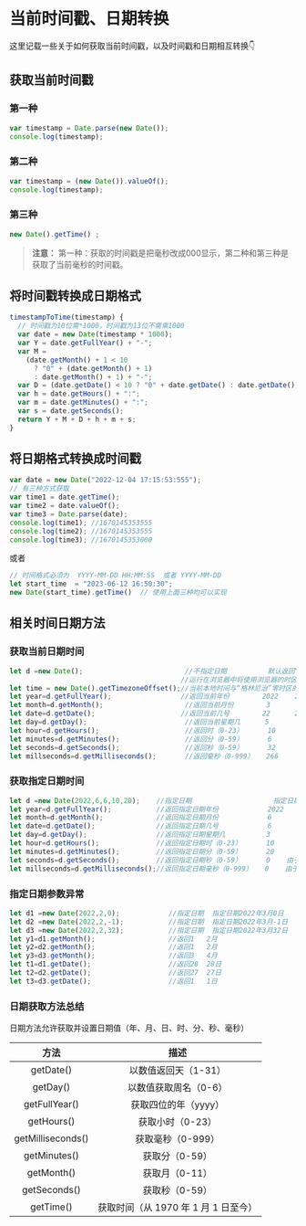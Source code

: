 # 当前时间戳、日期转换

这里记载一些关于如何获取当前时间戳，以及时间戳和日期相互转换👇

## 获取当前时间戳

### 第一种

```js
var timestamp = Date.parse(new Date());
console.log(timestamp);
```

### 第二种

```js
var timestamp = (new Date()).valueOf();
console.log(timestamp);
```

### 第三种

```js
new Date().getTime() ;
```

> **注意：** 第一种：获取的时间戳是把毫秒改成000显示，第二种和第三种是获取了当前毫秒的时间戳。

## 将时间戳转换成日期格式

```js
timestampToTime(timestamp) {
  // 时间戳为10位需*1000，时间戳为13位不需乘1000
  var date = new Date(timestamp * 1000);
  var Y = date.getFullYear() + "-";
  var M =
    (date.getMonth() + 1 < 10
      ? "0" + (date.getMonth() + 1)
      : date.getMonth() + 1) + "-";
  var D = (date.getDate() < 10 ? "0" + date.getDate() : date.getDate()) + " ";
  var h = date.getHours() + ":";
  var m = date.getMinutes() + ":";
  var s = date.getSeconds();
  return Y + M + D + h + m + s;
}
```

## 将日期格式转换成时间戳

```js
var date = new Date("2022-12-04 17:15:53:555");
// 有三种方式获取
var time1 = date.getTime();
var time2 = date.valueOf();
var time3 = Date.parse(date);
console.log(time1); //1670145353555
console.log(time2); //1670145353555
console.log(time3); //1670145353000
```

或者

```js
// 时间格式必须为  YYYY-MM-DD HH:MM:SS  或者 YYYY-MM-DD
let start_time  = "2023-06-12 16:50:30";
new Date(start_time).getTime()  // 使用上面三种均可以实现
```

## 相关时间日期方法

### 获取当前日期时间

```js
let d =new Date();                         //不指定日期          默认返回“格林尼治”零时区日期
                                          //运行在浏览器中将使用浏览器的时区并将日期显示为全文本字符串
let time = new Date().getTimezoneOffset();//当前本地时间与“格林尼治”零时区的时间差，单位是分钟
let year=d.getFullYear();                 //返回当前年份        2022    2022年
let month=d.getMonth();                    //返回当前月份        3       4月
let date=d.getDate();                     //返回当前几号        22      22日
let day=d.getDay();                        //返回当前星期几      5       星期五
let hour=d.getHours();                     //返回时（0-23）      10      10时
let minutes=d.getMinutes();                //返回分（0-59）      6       六分
let seconds=d.getSeconds();                //返回秒（0-59）      32      32秒
let millseconds=d.getMilliseconds();       //返回毫秒（0-999）   266     266毫秒
```

### 获取指定日期时间

```js
let d =new Date(2022,6,6,10,20);    //指定日期                    指定日期2022年7月6日10时20分
let year=d.getFullYear();           //返回指定日期年份            2022    2022年
let month=d.getMonth();             //返回指定日期月份            6       7月
let date=d.getDate();               //返回指定日期几号            6       6日
let day=d.getDay();                 //返回指定日期星期几          3       星期3
let hour=d.getHours();              //返回指定日期时（0-23）      10      10时
let minutes=d.getMinutes();         //返回指定日期分（0-59）      20      20分
let seconds=d.getSeconds();         //返回指定日期秒（0-59）      0    由于没有指定秒所以返回0
let millseconds=d.getMilliseconds();//返回指定日期毫秒（0-999）   0    由于没有指定毫秒所以返回0
```

### 指定日期参数异常

```js
let d1 =new Date(2022,2,0);            //指定日期  指定日期2022年3月0日  
let d2 =new Date(2022,2,-1);           //指定日期  指定日期2022年3月-1日 
let d3 =new Date(2022,2,32);           //指定日期  指定日期2022年3月32日
let y1=d1.getMonth();                  //返回1   2月
let y2=d2.getMonth();                  //返回1   2月
let y3=d3.getMonth();                  //返回3   4月
let t1=d1.getDate();                   //返回28  28日
let t2=d2.getDate();                   //返回27  27日
let t3=d3.getDate();                   //返回1   1日
```

### 日期获取方法总结

日期方法允许获取并设置日期值（年、月、日、时、分、秒、毫秒）

|       方法        |                 描述                 |
| :---------------: | :----------------------------------: |
|     getDate()     |         以数值返回天（1-31）         |
|     getDay()      |        以数值获取周名（0-6）         |
|   getFullYear()   |         获取四位的年（yyyy）         |
|    getHours()     |           获取小时（0-23）           |
| getMilliseconds() |          获取毫秒（0-999）           |
|   getMinutes()    |            获取分（0-59）            |
|    getMonth()     |            获取月（0-11）            |
|   getSeconds()    |            获取秒（0-59）            |
|     getTime()     | 获取时间（从 1970 年 1 月 1 日至今） |
